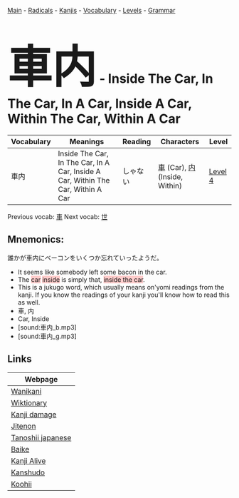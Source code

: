 <style> bigfont {font-size: 100px}</style>
[Main](../README.md) -
[Radicals](../radicals.md) -
[Kanjis](../kanjis.md) -
[Vocabulary](../vocabulary.md) -
[Levels](../levels.md) -
[Grammar](../grammar.md)
# <bigfont> 車内</bigfont> - Inside The Car, In The Car, In A Car, Inside A Car, Within The Car, Within A Car 

| Vocabulary | Meanings | Reading | Characters | Level |
| --- | --- | --- | --- | --- |
| 車内 | Inside The Car, In The Car, In A Car, Inside A Car, Within The Car, Within A Car | しゃない |  [車](../kanjis/車.md) (Car), [内](../kanjis/内.md) (Inside, Within) | [Level 4](../levels/wk_level4.md) |

Previous vocab: [車](車.md) Next vocab: [世](世.md) 

## Mnemonics:
誰かが車内にベーコンをいくつか忘れていったようだ。
* It seems like somebody left some bacon in the car.
* The <span style="background-color:#ffcccb"> car</span> <span style="background-color:#ffcccb"> inside</span> is simply that, <span style="background-color:#ffcccb"> inside the car</span>.
* This is a jukugo word, which usually means on'yomi readings from the kanji. If you know the readings of your kanji you'll know how to read this as well.
* 車, 内
* Car, Inside
* [sound:車内_b.mp3]
* [sound:車内_g.mp3]


## Links 

| Webpage |
| --- |
| [Wanikani          ](https://www.wanikani.com/kanji/車内) |
| [Wiktionary        ](https://en.wiktionary.org/wiki/車内) |
| [Kanji damage      ](http://www.kanjidamage.com/kanji/search?utf8=✓&q=車内) |
| [Jitenon           ](https://jitenon.com/kanji/車内) |
| [Tanoshii japanese ](https://www.tanoshiijapanese.com/dictionary/kanji.cfm?k=車内) |
| [Baike             ](https://baike.baidu.com/item/車内) |
| [Kanji Alive       ](https://app.kanjialive.com/車内) |
| [Kanshudo          ](https://www.kanshudo.com/searchmn?q=車内) |
| [Koohii            ](https://kanji.koohii.com/study/kanji/車内) |
